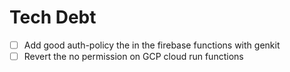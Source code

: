 # Tech Debt

- [ ] Add good auth-policy the in the firebase functions with genkit
- [ ] Revert the no permission on GCP cloud run functions
